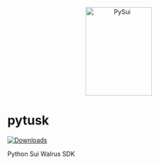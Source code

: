 <p align="center">
  <img width="150" height="200" src="https://raw.githubusercontent.com/FrankC01/pysui/main/images//pysui_logo_color.png" alt='PySui'>
</p>

# pytusk

[![Downloads](https://static.pepy.tech/badge/pysui/month)](https://pepy.tech/project/pysui)

Python Sui Walrus SDK

